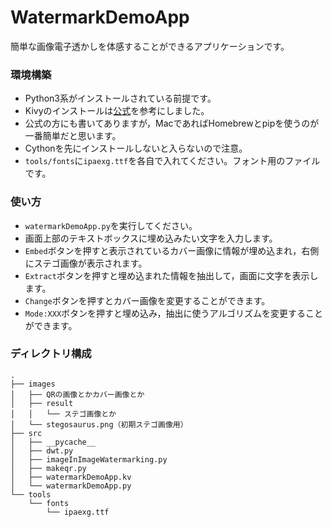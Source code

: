 # WatermarkDemoApp
簡単な画像電子透かしを体感することができるアプリケーションです。

### 環境構築
- Python3系がインストールされている前提です。
- Kivyのインストールは[公式](https://pyky.github.io/kivy-doc-ja/installation/installation-osx.html)を参考にしました。
- 公式の方にも書いてありますが，MacであればHomebrewとpipを使うのが一番簡単だと思います。
- Cythonを先にインストールしないと入らないので注意。
- `tools/fonts`に`ipaexg.ttf`を各自で入れてください。フォント用のファイルです。

### 使い方
- `watermarkDemoApp.py`を実行してください。
- 画面上部のテキストボックスに埋め込みたい文字を入力します。
- `Embed`ボタンを押すと表示されているカバー画像に情報が埋め込まれ，右側にステゴ画像が表示されます。
- `Extract`ボタンを押すと埋め込まれた情報を抽出して，画面に文字を表示します。
- `Change`ボタンを押すとカバー画像を変更することができます。
- `Mode:XXX`ボタンを押すと埋め込み，抽出に使うアルゴリズムを変更することができます。

### ディレクトリ構成
```
.
├── images
│   ├── QRの画像とかカバー画像とか
│   ├── result
│   │   └── ステゴ画像とか
│   └── stegosaurus.png（初期ステゴ画像用）
├── src
│   ├── __pycache__
│   ├── dwt.py
│   ├── imageInImageWatermarking.py
│   ├── makeqr.py
│   ├── watermarkDemoApp.kv
│   └── watermarkDemoApp.py
└── tools
    └── fonts
        └── ipaexg.ttf
```

### 
